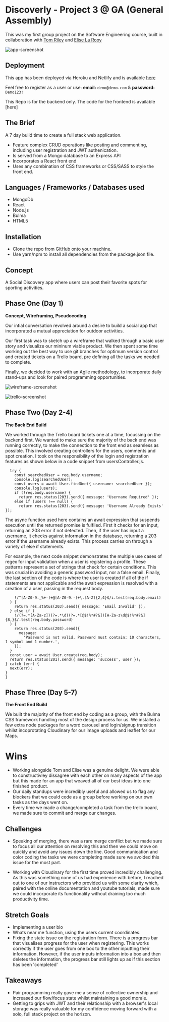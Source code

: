 # Discoverly - Project 3 @ GA (General Assembly)

This was my first group project on the Software Engineering course, built in collaboration with [Tom Riley](https://github.com/TomCRiley) and [Elise La Rooy](https://github.com/eliselarooy)

![app-screenshot](https://res.cloudinary.com/dj7e2jadx/image/upload/v1654004396/Screenshot_2022-05-31_at_14.39.33_xyxv0g.png)

## Deployment 

This app has been deployed via Heroku and Netlify and is available [here](https://discoverly.netlify.app/)

Feel free to register as a user or use: **email:** `demo@demo.com` & **password:** `Demo123!`

This Repo is for the backend only. The code for the frontend is available [here]

## The Brief

A 7 day build time to create a full stack web application. 
- Feature complex CRUD operations like posting and commenting, including user registration and JWT authenication.
- Is served from a Mongo database to an Express API
- Incorporates a React front end
- Uses any combination of CSS frameworks or CSS/SASS to style the front end. 

## Languages / Frameworks / Databases used 

- MongoDb
- React
- Node.js
- Bulma
- HTML5

## Installation 

- Clone the repo from GitHub onto your machine.
- Use yarn/npm to install all dependencies from the package.json file.

## Concept

A Social Discovery app where users can post their favorite spots for sporting activities. 

## Phase One (Day 1)

**Concept, Wireframing, Pseudocoding**

Our intial conversation revolved around a desire to build a social app that incorporated a mutual appreciation for outdoor activities. 

Our first task was to sketch up a wireframe that walked through a basic user story and visualize our mininum viable product. We then spent some time working out the best way to use git branches for optimum version control and created tickets on a Trello board, pre defining all the tasks we needed to complete.

Finally, we decided to work with an Agile methodology, to incorporate daily stand-ups and look for paired programming opportunities.

![wireframe-screenshot](https://res.cloudinary.com/dj7e2jadx/image/upload/v1654004136/Screenshot_2022-05-31_at_14.34.13_eabnvx.png)

![trello-screenshot](https://res.cloudinary.com/dj7e2jadx/image/upload/v1654004129/Screenshot_2022-05-31_at_14.34.53_voonus.png)

## Phase Two (Day 2-4)

**The Back End Build** 

We worked through the Trello board tickets one at a time, focussing on the backend first. We wanted to make sure the majority of the back end was running correctly, to make the connection to the front end as seamless as possible. This involved creating controllers for the users, comments and spot creation. I took on the responsibility of the login and registration features as shown below in a code snippet from usersController.js.  

```async function registerUser(req, res, next) {
  try {
    const searchedUser = req.body.username;
    console.log(searchedUser);
    const users = await User.findOne({ username: searchedUser });
    console.log(users);
    if (!req.body.username) {
      return res.status(203).send({ message: 'Username Required' });
    else if (users !== null) {
      return res.status(203).send({ message: 'Username Already Exists' });
```
The async function used here contains an await expression that suspends execution until the returned promise is fulfiled. First it checks for an input, returning an 203 error if not detected. Then, if the user has input a username, it checks against information in the database, returning a 203 error if the username already exists. This process carries on through a variety of else if statements.

For example, the next code snippet demonstrates the multiple use cases of regex for input validation when a user is registering a profile. These patterns represent a set of strings that check for certain conditions. This was crucial in avoiding a generic password input, nor a false email. Finally, the last section of the  code is where the user is created if all of the if statements are not applicable and the await expression is resolved with a creation of a user, passing in the request body. 
    
  ``` } else if (
      !/^[A-Z0-9._%+-]+@[A-Z0-9.-]+\.[A-Z]{2,4}$/i.test(req.body.email)
    ) {
      return res.status(203).send({ message: 'Email Invalid' });
    } else if (
      !/(?=.*[A-Za-z])(?=.*\d)(?=.*[@$!%*#?&])[A-Za-z\d@$!%*#?&]{8,}$/.test(req.body.password)
    ) {
      return res.status(203).send({
        message:
          'Password is not valid. Password must contain: 10 characters, 1 symbol and 1 number.',
      });
    } 
    const user = await User.create(req.body);
    return res.status(201).send({ message: 'success', user });
  } catch (err) {
    next(err);
  }
}
``` 

## Phase Three (Day 5-7)

**The Front End Build**

We built the majority of the front end by coding as a group, with the Bulma CSS framework handling most of the design process for us. We installed a few extra node packages for a word carousel and login/signup transition whilst incoprotating Cloudinary for our image uploads and leaflet for our Maps. 


# Wins 

- Working alongside Tom and Elise was a genuine delight. We were able to constructivley dissagree with each other on many aspects of the app but this made for an app that weaved all of our best ideas into one finished product. 
- Our daily standups were incredibly useful and allowed us to flag any blockers that we could code as a group before working on our own tasks as the days went on. 
- Every time we made a change/completed a task from the trello board, we made sure to commit and merge our changes. 

## Challenges

- Speaking of merging, there was a rare merge conflict but we made sure to focus all our attention on resolving this and then we could move on quickly and avoid any issues down the line. Good communication and color coding the tasks we were completing made sure we avoided this issue for the most part. 

- Working with Cloudinary for the first time proved incredibly challenging. As this was something none of us had experience with before, I reached out to one of our instructors who provided us with some clarity which, paired with the online documentation and youtube tutorials, made sure we could incorporate its functionality without draining too much productivity time. 

## Stretch Goals 

- Implementing a user bio
- Whats near me function, using the users current coordinates. 
- Fixing the state issue on the registration form. There is a progress bar that visualises progress for the user when registering. This works correctly if the user goes from one box to the other inputting their information. However, if the user inputs information into a box and then deletes the information, the progress bar still lights up as if this section has been 'completed' 

## Takeaways

- Pair programming really gave me a sense of collective ownership and increased our flow/focus state whilst maintaining a good morale. 
- Getting to grips with JWT and their relationship with a browser's local storage was really valuable for my confidence moving forward with a solo, full stack project on the horizon.
